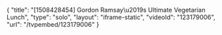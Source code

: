{
    "title": "[1508428454] Gordon Ramsay\u2019s Ultimate Vegetarian Lunch",
    "type": "solo",
    "layout": "iframe-static",
    "videoId": "123179006",
    "url": "\/tvpembed\/123179006"
}